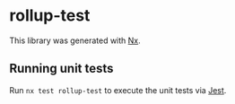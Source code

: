 # rollup-test

This library was generated with [Nx](https://nx.dev).

## Running unit tests

Run `nx test rollup-test` to execute the unit tests via [Jest](https://jestjs.io).
